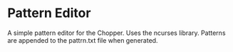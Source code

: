 # Pattern Editor

A simple pattern editor for the Chopper. Uses the ncurses library. 
Patterns are appended to the pattrn.txt file when generated.  